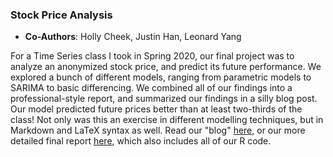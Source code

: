 ---
---

### **Stock Price Analysis**
- **Co-Authors**: Holly Cheek, Justin Han, Leonard Yang

For a Time Series class I took in Spring 2020, our final project was to analyze an anonymized stock price, and predict its future performance. We explored a bunch of different models, ranging from parametric models to SARIMA to basic differencing. We combined all of our findings into a professional-style report, and summarized our findings in a silly blog post. Our model predicted future prices better than at least two-thirds of the class! Not only was this an exercise in different modelling techniques, but in Markdown and LaTeX syntax as well. Read our "blog" [here](https://www.ocf.berkeley.edu/~ischmidt/2020/stat-153-project/), or our more detailed final report [here](assets/stat153.pdf), which also includes all of our R code.
